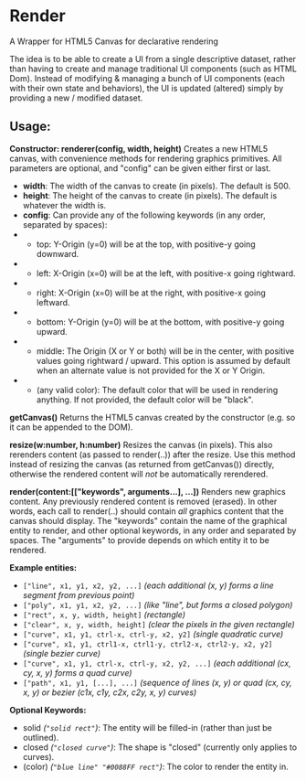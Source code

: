 # Render
A Wrapper for HTML5 Canvas for declarative rendering

The idea is to be able to create a UI from a single descriptive dataset, rather than having to create and manage traditional UI components (such as HTML Dom). Instead of modifying & managing a bunch of UI components (each with their own state and behaviors), the UI is updated (altered) simply by providing a new / modified dataset.

## Usage:

**Constructor: renderer(config, width, height)**
Creates a new HTML5 canvas, with convenience methods for rendering graphics primitives. All parameters are optional, and "config" can be given either first or last.
* **width**: The width of the canvas to create (in pixels). The default is 500.
* **height**: The height of the canvas to create (in pixels). The default is whatever the width is.
* **config**: Can provide any of the following keywords (in any order, separated by spaces):
* * top: Y-Origin (y=0) will be at the top, with positive-y going downward.
* * left: X-Origin (x=0) will be at the left, with positive-x going rightward.
* * right: X-Origin (x=0) will be at the right, with positive-x going leftward.
* * bottom: Y-Origin (y=0) will be at the bottom, with positive-y going upward.
* * middle: The Origin (X or Y or both) will be in the center, with positive values going rightward / upward. This option is assumed by default when an alternate value is not provided for the X or Y Origin.
* * (any valid color): The default color that will be used in rendering anything. If not provided, the default color will be "black".

**getCanvas()**
Returns the HTML5 canvas created by the constructor (e.g. so it can be appended to the DOM).

**resize(w:number, h:number)**
Resizes the canvas (in pixels). This also rerenders content (as passed to render(..)) after the resize. Use this method instead of resizing the canvas (as returned from getCanvas()) directly, otherwise the rendered content will *not* be automatically rerendered.

**render(content:[["keywords", arguments...], ...])**
Renders new graphics content. Any previously rendered content is removed (erased). In other words, each call to render(..) should contain *all* graphics content that the canvas should display. The "keywords" contain the name of the graphical entity to render, and other optional keywords, in any order and separated by spaces. The "arguments" to provide depends on which entity it to be rendered.

**Example entities:**
* `["line", x1, y1, x2, y2, ...]` *(each additional (x, y) forms a line segment from previous point)*
* `["poly", x1, y1, x2, y2, ...]` *(like "line", but forms a closed polygon)*
* `["rect", x, y, width, height]` *(rectangle)*
* `["clear", x, y, width, height]` *(clear the pixels in the given rectangle)*
* `["curve", x1, y1, ctrl-x, ctrl-y, x2, y2]` *(single quadratic curve)*
* `["curve", x1, y1, ctrl1-x, ctrl1-y, ctrl2-x, ctrl2-y, x2, y2]` *(single bezier curve)*
* `["curve", x1, y1, ctrl-x, ctrl-y, x2, y2, ...]` *(each additional (cx, cy, x, y) forms a quad curve)*
* `["path", x1, y1, [...], ...]` *(sequence of lines (x, y) or quad (cx, cy, x, y) or bezier (c1x, c1y, c2x, c2y, x, y) curves)*

**Optional Keywords:**
* solid *(`"solid rect"`)*: The entity will be filled-in (rather than just be outlined).
* closed *(`"closed curve"`)*: The shape is "closed" (currently only applies to curves).
* (color) *(`"blue line" "#0088FF rect"`)*: The color to render the entity in.
